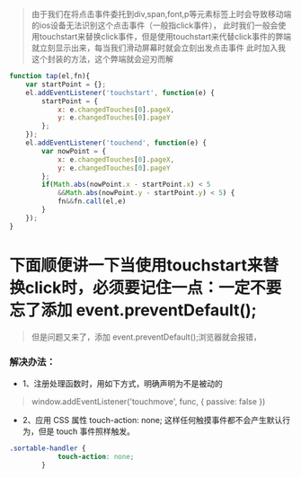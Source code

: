 > 由于我们在将点击事件委托到div,span,font,p等元素标签上时会导致移动端的ios设备无法识别这个点击事件（一般指click事件），
> 此时我们一般会使用touchstart来替换click事件，但是使用touchstart来代替click事件的弊端就立刻显示出来，每当我们滑动屏幕时就会立刻出发点击事件
> 此时加入我这个封装的方法，这个弊端就会迎刃而解
``` js
function tap(el,fn){
    var startPoint = {};
    el.addEventListener('touchstart', function(e) {
        startPoint = {
            x: e.changedTouches[0].pageX,
            y: e.changedTouches[0].pageY
        };
    });
    el.addEventListener('touchend', function(e) {
        var nowPoint = {
            x: e.changedTouches[0].pageX,
            y: e.changedTouches[0].pageY
        };
        if(Math.abs(nowPoint.x - startPoint.x) < 5
            &&Math.abs(nowPoint.y - startPoint.y) < 5) {
            fn&&fn.call(el,e)
        }
    });
}
```
# 下面顺便讲一下当使用touchstart来替换click时，必须要记住一点：一定不要忘了添加 event.preventDefault();
> 但是问题又来了，添加 event.preventDefault();浏览器就会报错，
### 解决办法：
* 1、注册处理函数时，用如下方式，明确声明为不是被动的
> window.addEventListener('touchmove', func, { passive: false })
* 2、应用 CSS 属性 touch-action: none; 这样任何触摸事件都不会产生默认行为，但是 touch 事件照样触发。
``` css
.sortable-handler {
            touch-action: none;
        }
```